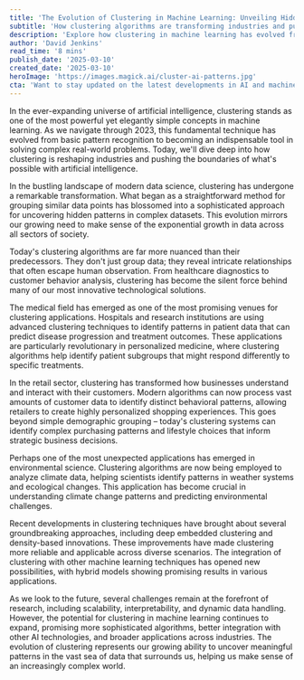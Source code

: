```yaml
---
title: 'The Evolution of Clustering in Machine Learning: Unveiling Hidden Patterns in the AI Revolution'
subtitle: 'How clustering algorithms are transforming industries and pushing AI boundaries'
description: 'Explore how clustering in machine learning has evolved from simple pattern recognition to a sophisticated tool reshaping industries. From healthcare to retail and environmental science, discover how modern clustering algorithms are unveiling hidden patterns and driving innovation in artificial intelligence.'
author: 'David Jenkins'
read_time: '8 mins'
publish_date: '2025-03-10'
created_date: '2025-03-10'
heroImage: 'https://images.magick.ai/cluster-ai-patterns.jpg'
cta: 'Want to stay updated on the latest developments in AI and machine learning? Follow us on LinkedIn for expert insights and cutting-edge analysis of emerging technologies that are shaping our future.'
---
```


In the ever-expanding universe of artificial intelligence, clustering stands as one of the most powerful yet elegantly simple concepts in machine learning. As we navigate through 2023, this fundamental technique has evolved from basic pattern recognition to becoming an indispensable tool in solving complex real-world problems. Today, we'll dive deep into how clustering is reshaping industries and pushing the boundaries of what's possible with artificial intelligence.

In the bustling landscape of modern data science, clustering has undergone a remarkable transformation. What began as a straightforward method for grouping similar data points has blossomed into a sophisticated approach for uncovering hidden patterns in complex datasets. This evolution mirrors our growing need to make sense of the exponential growth in data across all sectors of society.

Today's clustering algorithms are far more nuanced than their predecessors. They don't just group data; they reveal intricate relationships that often escape human observation. From healthcare diagnostics to customer behavior analysis, clustering has become the silent force behind many of our most innovative technological solutions.

The medical field has emerged as one of the most promising venues for clustering applications. Hospitals and research institutions are using advanced clustering techniques to identify patterns in patient data that can predict disease progression and treatment outcomes. These applications are particularly revolutionary in personalized medicine, where clustering algorithms help identify patient subgroups that might respond differently to specific treatments.

In the retail sector, clustering has transformed how businesses understand and interact with their customers. Modern algorithms can now process vast amounts of customer data to identify distinct behavioral patterns, allowing retailers to create highly personalized shopping experiences. This goes beyond simple demographic grouping – today's clustering systems can identify complex purchasing patterns and lifestyle choices that inform strategic business decisions.

Perhaps one of the most unexpected applications has emerged in environmental science. Clustering algorithms are now being employed to analyze climate data, helping scientists identify patterns in weather systems and ecological changes. This application has become crucial in understanding climate change patterns and predicting environmental challenges.

Recent developments in clustering techniques have brought about several groundbreaking approaches, including deep embedded clustering and density-based innovations. These improvements have made clustering more reliable and applicable across diverse scenarios. The integration of clustering with other machine learning techniques has opened new possibilities, with hybrid models showing promising results in various applications.

As we look to the future, several challenges remain at the forefront of research, including scalability, interpretability, and dynamic data handling. However, the potential for clustering in machine learning continues to expand, promising more sophisticated algorithms, better integration with other AI technologies, and broader applications across industries. The evolution of clustering represents our growing ability to uncover meaningful patterns in the vast sea of data that surrounds us, helping us make sense of an increasingly complex world.